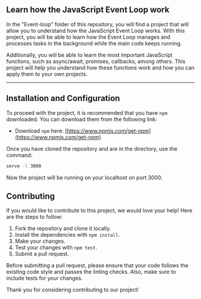 ## Learn how the JavaScript Event Loop work

In the "Event-loop" folder of this repository, you will find a project that will allow you to understand how the JavaScript Event Loop works. With this project, you will be able to learn how the Event Loop manages and processes tasks in the background while the main code keeps running.

Additionally, you will be able to learn the most important JavaScript functions, such as async/await, promises, callbacks, among others. This project will help you understand how these functions work and how you can apply them to your own projects.

---

## Installation and Configuration

To proceed with the project, it is recommended that you have `npm` downloaded. You can download them from the following link:
- Download `npm` here: [https://www.npmjs.com/get-npm](https://www.npmjs.com/get-npm)

Once you have cloned the repository and are in the directory, use the command:
```sh
serve -l 3000
```
Now the project will be running on your localhost on port 3000.

## Contributing

If you would like to contribute to this project, we would love your help! Here are the steps to follow:

1. Fork the repository and clone it locally.
2. Install the dependencies with `npm install`.
3. Make your changes.
4. Test your changes with `npm test`.
5. Submit a pull request.

Before submitting a pull request, please ensure that your code follows the existing code style and passes the linting checks. Also, make sure to include tests for your changes.

Thank you for considering contributing to our project!







